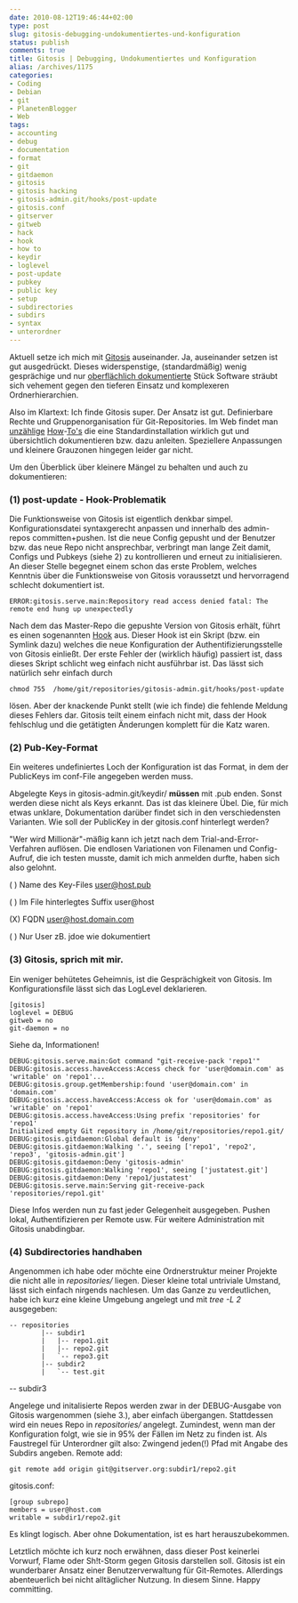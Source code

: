 ```yaml
---
date: 2010-08-12T19:46:44+02:00
type: post
slug: gitosis-debugging-undokumentiertes-und-konfiguration
status: publish
comments: true
title: Gitosis | Debugging, Undokumentiertes und Konfiguration
alias: /archives/1175
categories:
- Coding
- Debian
- git
- PlanetenBlogger
- Web
tags:
- accounting
- debug
- documentation
- format
- git
- gitdaemon
- gitosis
- gitosis hacking
- gitosis-admin.git/hooks/post-update
- gitosis.conf
- gitserver
- gitweb
- hack
- hook
- how to
- keydir
- loglevel
- post-update
- pubkey
- public key
- setup
- subdirectories
- subdirs
- syntax
- unterordner
---
```


Aktuell setze ich mich mit [Gitosis](http://eagain.net/gitweb/?p=gitosis.git;a=summary) auseinander. Ja, auseinander setzen ist gut ausgedrückt. Dieses  widerspenstige, (standardmäßig) wenig gesprächige und nur [oberflächlich  dokumentierte](http://eagain.net/gitweb/?p=gitosis.git;a=blob;f=README.rst;h=92047762c38cdf018a901b48a5a092796f51500e;hb=dedb3dc63f413ed6eeba8082b7e93ad136b16d0d) Stück Software sträubt sich vehement gegen den  tieferen Einsatz und komplexeren Ordnerhierarchien.

Also im Klartext: Ich finde Gitosis super. Der Ansatz ist gut.  Definierbare Rechte und Gruppenorganisation für Git-Repositories. Im Web  findet man [unzählige](http://scie.nti.st/2007/11/14/hosting-git-repositories-the-easy-and-secure-way) [How](http://bogdan.org.ua/2009/02/20/gitosis-how-to-add-new-repository.html)-[To's](http://www.mantisbt.org/wiki/doku.php/mantisbt:gitosis_management) die eine Standardinstallation wirklich gut und übersichtlich  dokumentieren bzw. dazu anleiten. Speziellere Anpassungen und kleinere  Grauzonen hingegen leider gar nicht.

Um den Überblick über kleinere Mängel zu behalten und auch zu  dokumentieren:


### (1) post-update - Hook-Problematik


Die Funktionsweise von Gitosis ist eigentlich denkbar simpel. Konfigurationsdatei syntaxgerecht anpassen  und innerhalb des admin-repos committen+pushen. Ist die neue Config  gepusht und der Benutzer bzw. das neue Repo nicht ansprechbar, verbringt man lange Zeit damit, Configs und Pubkeys (siehe 2) zu  kontrollieren und erneut zu initialisieren. An dieser Stelle begegnet einem  schon das erste Problem, welches Kenntnis über die Funktionsweise von  Gitosis voraussetzt und hervorragend schlecht dokumentiert ist.
```
ERROR:gitosis.serve.main:Repository read access denied fatal: The remote end hung up unexpectedly
```

Nach dem  das Master-Repo die gepushte Version von Gitosis erhält, führt es einen  sogenannten [Hook](http://www.kernel.org/pub/software/scm/git/docs/githooks.html) aus. Dieser Hook ist ein Skript (bzw. ein Symlink dazu) welches die  neue Konfiguration der Authentifizierungsstelle von Gitosis einließt. Der erste Fehler der (wirklich häufig) passiert ist, dass dieses Skript schlicht weg einfach nicht ausführbar  ist. Das lässt sich natürlich sehr einfach durch

```
chmod 755  /home/git/repositories/gitosis-admin.git/hooks/post-update
```


lösen. Aber der knackende Punkt stellt (wie ich finde) die fehlende Meldung dieses Fehlers dar. Gitosis teilt einem einfach nicht mit,  dass der Hook fehlschlug und die getätigten Änderungen komplett für  die Katz waren.


### (2) Pub-Key-Format


Ein weiteres undefiniertes Loch der Konfiguration ist das Format, in  dem der PublicKeys im conf-File angegeben werden muss.

Abgelegte Keys in gitosis-admin.git/keydir/ **müssen** mit .pub  enden. Sonst werden diese nicht als Keys erkannt. Das ist das  kleinere Übel. Die, für mich etwas unklare, Dokumentation darüber findet sich  in den verschiedensten Varianten. Wie soll der PublicKey in der  gitosis.conf hinterlegt werden?

"Wer wird Millionär"-mäßig kann ich jetzt nach dem  Trial-and-Error-Verfahren auflösen. Die endlosen Variationen von  Filenamen und Config-Aufruf, die ich testen musste, damit ich mich  anmelden durfte, haben sich also gelohnt.








( ) Name des Key-Files user@host.pub


( ) Im File hinterlegtes Suffix user@host






(X) FQDN user@host.domain.com


( ) Nur User zB. jdoe wie dokumentiert






### (3) Gitosis, sprich mit mir.


Ein weniger behütetes Geheimnis, ist die Gesprächigkeit von Gitosis. Im Konfigurationsfile lässt sich das LogLevel deklarieren.
```
[gitosis]
loglevel = DEBUG
gitweb = no
git-daemon = no

```

Siehe da, Informationen!


    DEBUG:gitosis.serve.main:Got command "git-receive-pack 'repo1'"
    DEBUG:gitosis.access.haveAccess:Access check for 'user@domain.com' as 'writable' on 'repo1'...
    DEBUG:gitosis.group.getMembership:found 'user@domain.com' in 'domain.com'
    DEBUG:gitosis.access.haveAccess:Access ok for 'user@domain.com' as 'writable' on 'repo1'
    DEBUG:gitosis.access.haveAccess:Using prefix 'repositories' for 'repo1'
    Initialized empty Git repository in /home/git/repositories/repo1.git/
    DEBUG:gitosis.gitdaemon:Global default is 'deny'
    DEBUG:gitosis.gitdaemon:Walking '.', seeing ['repo1', 'repo2', 'repo3', 'gitosis-admin.git']
    DEBUG:gitosis.gitdaemon:Deny 'gitosis-admin'
    DEBUG:gitosis.gitdaemon:Walking 'repo1', seeing ['justatest.git']
    DEBUG:gitosis.gitdaemon:Deny 'repo1/justatest'
    DEBUG:gitosis.serve.main:Serving git-receive-pack 'repositories/repo1.git'


Diese Infos werden nun zu fast jeder Gelegenheit ausgegeben. Pushen lokal, Authentifizieren per Remote usw. Für weitere Administration mit Gitosis unabdingbar.


### (4) Subdirectories handhaben


Angenommen ich habe oder möchte eine Ordnerstruktur meiner Projekte die nicht alle in _repositories/_ liegen. Dieser kleine total untriviale Umstand, lässt sich einfach nirgends nachlesen. Um das Ganze zu verdeutlichen, habe ich kurz eine kleine Umgebung angelegt und mit _tree -L 2_ ausgegeben:


```
-- repositories
        |-- subdir1
        |   |-- repo1.git
        |   |-- repo2.git
        |   `-- repo3.git
        |-- subdir2
        |   `-- test.git
```
-- subdir3


Angelege und initalisierte Repos werden zwar in der DEBUG-Ausgabe von Gitosis wargenommen (siehe 3.), aber einfach übergangen. Stattdessen wird ein neues Repo in _repositories/_ angelegt. Zumindest, wenn man der Konfiguration folgt, wie sie in 95% der Fällen im Netz zu finden ist. Als Faustregel für Unterordner gilt also: Zwingend jeden(!) Pfad mit Angabe des Subdirs angeben.
Remote add:
```
git remote add origin git@gitserver.org:subdir1/repo2.git
```

gitosis.conf:
```
[group subrepo]
members = user@host.com
writable = subdir1/repo2.git
```


Es klingt logisch. Aber ohne Dokumentation, ist es hart herauszubekommen.

Letztlich möchte ich kurz noch erwähnen, dass dieser Post keinerlei Vorwurf, Flame oder Sh!t-Storm gegen Gitosis darstellen soll. Gitosis ist ein wunderbarer Ansatz einer Benutzerverwaltung für Git-Remotes. Allerdings abenteuerlich bei nicht alltäglicher Nutzung. In diesem Sinne. Happy committing.
